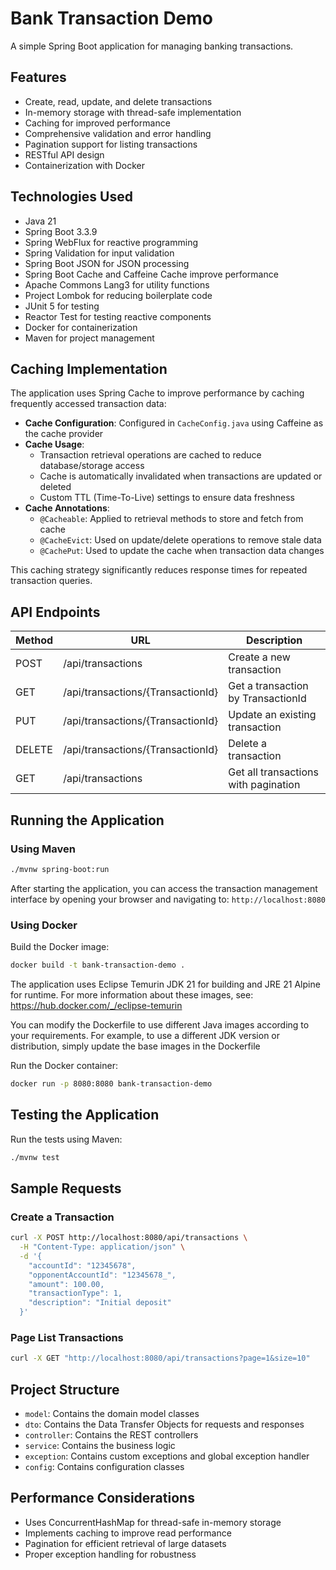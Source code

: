 # Bank Transaction Demo

A simple Spring Boot application for managing banking transactions.

## Features

- Create, read, update, and delete transactions
- In-memory storage with thread-safe implementation
- Caching for improved performance
- Comprehensive validation and error handling
- Pagination support for listing transactions
- RESTful API design
- Containerization with Docker

## Technologies Used

- Java 21
- Spring Boot 3.3.9
- Spring WebFlux for reactive programming
- Spring Validation for input validation
- Spring Boot JSON for JSON processing
- Spring Boot Cache and Caffeine Cache improve performance
- Apache Commons Lang3 for utility functions
- Project Lombok for reducing boilerplate code
- JUnit 5 for testing
- Reactor Test for testing reactive components
- Docker for containerization
- Maven for project management

## Caching Implementation

The application uses Spring Cache to improve performance by caching frequently accessed transaction data:

- **Cache Configuration**: Configured in `CacheConfig.java` using Caffeine as the cache provider
- **Cache Usage**:
  - Transaction retrieval operations are cached to reduce database/storage access
  - Cache is automatically invalidated when transactions are updated or deleted
  - Custom TTL (Time-To-Live) settings to ensure data freshness
- **Cache Annotations**:
  - `@Cacheable`: Applied to retrieval methods to store and fetch from cache
  - `@CacheEvict`: Used on update/delete operations to remove stale data
  - `@CachePut`: Used to update the cache when transaction data changes

This caching strategy significantly reduces response times for repeated transaction queries.



## API Endpoints

| Method | URL                      | Description                                |
|--------|---------------------------|--------------------------------------------|
| POST   | /api/transactions        | Create a new transaction                   |
| GET    | /api/transactions/{TransactionId}   | Get a transaction by TransactionId                    |
| PUT    | /api/transactions/{TransactionId}   | Update an existing transaction             |
| DELETE | /api/transactions/{TransactionId}   | Delete a transaction                       |
| GET    | /api/transactions        | Get all transactions with pagination       |

## Running the Application

### Using Maven

```bash
./mvnw spring-boot:run
```
After starting the application, you can access the transaction management interface by opening your browser and navigating to:
`http://localhost:8080` 

### Using Docker

Build the Docker image:

```bash
docker build -t bank-transaction-demo .
```

The application uses Eclipse Temurin JDK 21 for building and JRE 21 Alpine for runtime. For more information about these images, see: https://hub.docker.com/_/eclipse-temurin

You can modify the Dockerfile to use different Java images according to your requirements. For example, to use a different JDK version or distribution, simply update the base images in the Dockerfile

Run the Docker container:

```bash
docker run -p 8080:8080 bank-transaction-demo
```




## Testing the Application

Run the tests using Maven:

```bash
./mvnw test
```

## Sample Requests

### Create a Transaction

```bash
curl -X POST http://localhost:8080/api/transactions \
  -H "Content-Type: application/json" \
  -d '{
    "accountId": "12345678",
    "opponentAccountId": "12345678_",
    "amount": 100.00,
    "transactionType": 1,
    "description": "Initial deposit"
  }'
```

### Page List Transactions

```bash
curl -X GET "http://localhost:8080/api/transactions?page=1&size=10"
```

## Project Structure

- `model`: Contains the domain model classes
- `dto`: Contains the Data Transfer Objects for requests and responses
- `controller`: Contains the REST controllers
- `service`: Contains the business logic
- `exception`: Contains custom exceptions and global exception handler
- `config`: Contains configuration classes

## Performance Considerations

- Uses ConcurrentHashMap for thread-safe in-memory storage
- Implements caching to improve read performance
- Pagination for efficient retrieval of large datasets
- Proper exception handling for robustness